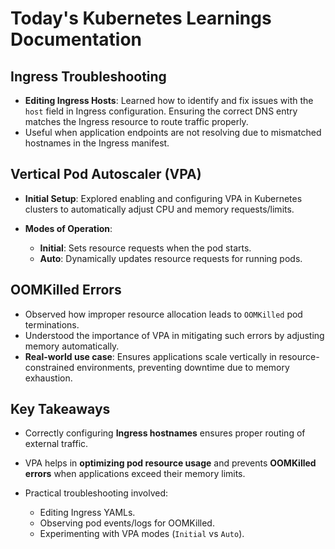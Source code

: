 
# Today's Kubernetes Learnings Documentation

## Ingress Troubleshooting

* **Editing Ingress Hosts**: Learned how to identify and fix issues with the `host` field in Ingress configuration. Ensuring the correct DNS entry matches the Ingress resource to route traffic properly.
* Useful when application endpoints are not resolving due to mismatched hostnames in the Ingress manifest.

## Vertical Pod Autoscaler (VPA)

* **Initial Setup**: Explored enabling and configuring VPA in Kubernetes clusters to automatically adjust CPU and memory requests/limits.
* **Modes of Operation**:

  * **Initial**: Sets resource requests when the pod starts.
  * **Auto**: Dynamically updates resource requests for running pods.

## OOMKilled Errors

  * Observed how improper resource allocation leads to `OOMKilled` pod terminations.
  * Understood the importance of VPA in mitigating such errors by adjusting memory automatically.
* **Real-world use case**: Ensures applications scale vertically in resource-constrained environments, preventing downtime due to memory exhaustion.

## Key Takeaways

* Correctly configuring **Ingress hostnames** ensures proper routing of external traffic.
* VPA helps in **optimizing pod resource usage** and prevents **OOMKilled errors** when applications exceed their memory limits.
* Practical troubleshooting involved:

  * Editing Ingress YAMLs.
  * Observing pod events/logs for OOMKilled.
  * Experimenting with VPA modes (`Initial` vs `Auto`).

